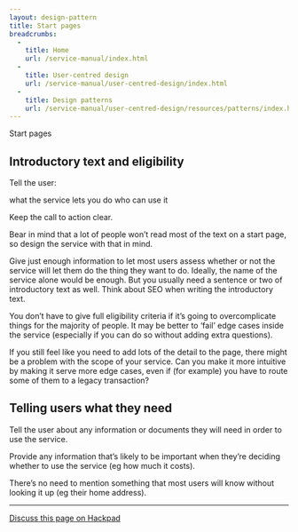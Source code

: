 ```yaml
---
layout: design-pattern
title: Start pages
breadcrumbs:
  -
    title: Home
    url: /service-manual/index.html
  -
    title: User-centred design
    url: /service-manual/user-centred-design/index.html
  -
    title: Design patterns
    url: /service-manual/user-centred-design/resources/patterns/index.html
---
```


Start pages

## Introductory text and eligibility

Tell the user:

what the service lets you do
who can use it

Keep the call to action clear.

Bear in mind that a lot of people won’t read most of the text on a start page, so design the service with that in mind.

Give just enough information to let most users assess whether or not the service will let them do the thing they want to do. Ideally, the name of the service alone would be enough. But you usually need a sentence or two of introductory text as well. Think about SEO when writing the introductory text.

You don’t have to give full eligibility criteria if it’s going to overcomplicate things for the majority of people. It may be better to ‘fail’ edge cases inside the service (especially if you can do so without adding extra questions).

If you still feel like you need to add lots of the detail to the page, there might be a problem with the scope of your service. Can you make it more intuitive by making it serve more edge cases, even if (for example) you have to route some of them to a legacy transaction?

## Telling users what they need

Tell the user about any information or documents they will need in order to use the service.

Provide any information that’s likely to be important when they’re deciding whether to use the service (eg how much it costs).

There’s no need to mention something that most users will know without looking it up (eg their home address).

---

[Discuss this page on Hackpad](https://designpatterns.hackpad.com/Transaction-start-pages-8fitVQYufJX)
